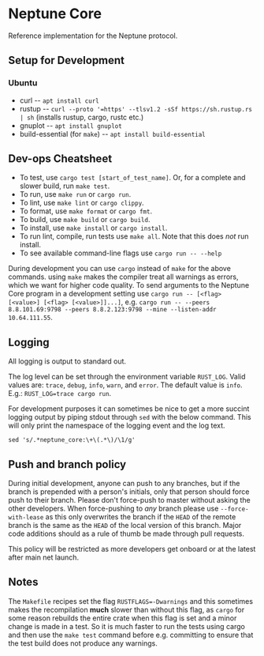 # Neptune Core

Reference implementation for the Neptune protocol.

## Setup for Development
### Ubuntu
 - curl -- `apt install curl`
 - rustup -- `curl --proto '=https' --tlsv1.2 -sSf https://sh.rustup.rs | sh` (installs rustup, cargo, rustc etc.)
 - gnuplot -- `apt install gnuplot`
 - build-essential (for `make`) -- `apt install build-essential`

## Dev-ops Cheatsheet

 - To test, use `cargo test [start_of_test_name]`. Or, for a complete and slower build, run `make test`.
 - To run, use `make run` or `cargo run`.
 - To lint, use `make lint` or `cargo clippy`.
 - To format, use `make format` or `cargo fmt`.
 - To build, use `make build` or `cargo build`.
 - To install, use `make install` or `cargo install`.
 - To run lint, compile, run tests use `make all`. Note that this does *not* run install.
 - To see available command-line flags use `cargo run -- --help`

During development you can use `cargo` instead of `make` for the above commands. using `make` makes the compiler treat all warnings as errors, which we want for higher code quality. To send arguments to the Neptune Core program in a development setting use `cargo run -- [<flag> [<value>] [<flag> [<value>]]...]`, e.g. `cargo run -- --peers 8.8.101.69:9798 --peers 8.8.2.123:9798 --mine --listen-addr 10.64.111.55`.

## Logging
All logging is output to standard out.

The log level can be set through the environment variable `RUST_LOG`. Valid values are: `trace`, `debug`, `info`, `warn`, and `error`. The default value is `info`. E.g.: `RUST_LOG=trace cargo run`.

For development purposes it can sometimes be nice to get a more succint logging output by piping stdout through `sed` with the below command. This will only print the namespace of the logging event and the log text.
```
sed 's/.*neptune_core:\+\(.*\)/\1/g'
```

## Push and branch policy
During initial development, anyone can push to any branches, but if the branch is prepended with a person's initials, only that person should force push to their branch. Please don't force-push to master without asking the other developers. When force-pushing to *any* branch please use `--force-with-lease` as this only overwrites the branch if the `HEAD` of the remote branch is the same as the `HEAD` of the local version of this branch. Major code additions should as a rule of thumb be made through pull requests.

This policy will be restricted as more developers get onboard or at the latest after main net launch.

## Notes
The `Makefile` recipes set the flag `RUSTFLAGS=-Dwarnings` and this sometimes makes the recompilation **much** slower than without this flag, as `cargo` for some reason rebuilds the entire crate when this flag is set and a minor change is made in a test. So it is much faster to run the tests using cargo and then use the `make test` command before e.g. committing to ensure that the test build does not produce any warnings.
